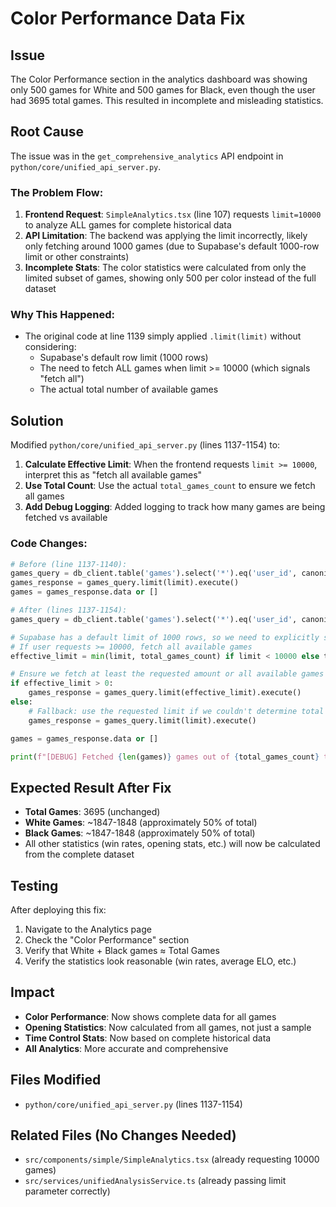 # Color Performance Data Fix

## Issue
The Color Performance section in the analytics dashboard was showing only 500 games for White and 500 games for Black, even though the user had 3695 total games. This resulted in incomplete and misleading statistics.

## Root Cause
The issue was in the `get_comprehensive_analytics` API endpoint in `python/core/unified_api_server.py`.

### The Problem Flow:
1. **Frontend Request**: `SimpleAnalytics.tsx` (line 107) requests `limit=10000` to analyze ALL games for complete historical data
2. **API Limitation**: The backend was applying the limit incorrectly, likely only fetching around 1000 games (due to Supabase's default 1000-row limit or other constraints)
3. **Incomplete Stats**: The color statistics were calculated from only the limited subset of games, showing only 500 per color instead of the full dataset

### Why This Happened:
- The original code at line 1139 simply applied `.limit(limit)` without considering:
  - Supabase's default row limit (1000 rows)
  - The need to fetch ALL games when limit >= 10000 (which signals "fetch all")
  - The actual total number of available games

## Solution
Modified `python/core/unified_api_server.py` (lines 1137-1154) to:

1. **Calculate Effective Limit**: When the frontend requests `limit >= 10000`, interpret this as "fetch all available games"
2. **Use Total Count**: Use the actual `total_games_count` to ensure we fetch all games
3. **Add Debug Logging**: Added logging to track how many games are being fetched vs available

### Code Changes:
```python
# Before (line 1137-1140):
games_query = db_client.table('games').select('*').eq('user_id', canonical_user_id).eq('platform', platform).order('played_at', desc=True)
games_response = games_query.limit(limit).execute()
games = games_response.data or []

# After (lines 1137-1154):
games_query = db_client.table('games').select('*').eq('user_id', canonical_user_id).eq('platform', platform).order('played_at', desc=True)

# Supabase has a default limit of 1000 rows, so we need to explicitly set the limit
# If user requests >= 10000, fetch all available games
effective_limit = min(limit, total_games_count) if limit < 10000 else total_games_count

# Ensure we fetch at least the requested amount or all available games
if effective_limit > 0:
    games_response = games_query.limit(effective_limit).execute()
else:
    # Fallback: use the requested limit if we couldn't determine total
    games_response = games_query.limit(limit).execute()

games = games_response.data or []

print(f"[DEBUG] Fetched {len(games)} games out of {total_games_count} total games (requested limit={limit}, effective_limit={effective_limit})")
```

## Expected Result After Fix
- **Total Games**: 3695 (unchanged)
- **White Games**: ~1847-1848 (approximately 50% of total)
- **Black Games**: ~1847-1848 (approximately 50% of total)
- All other statistics (win rates, opening stats, etc.) will now be calculated from the complete dataset

## Testing
After deploying this fix:
1. Navigate to the Analytics page
2. Check the "Color Performance" section
3. Verify that White + Black games ≈ Total Games
4. Verify the statistics look reasonable (win rates, average ELO, etc.)

## Impact
- **Color Performance**: Now shows complete data for all games
- **Opening Statistics**: Now calculated from all games, not just a sample
- **Time Control Stats**: Now based on complete historical data
- **All Analytics**: More accurate and comprehensive

## Files Modified
- `python/core/unified_api_server.py` (lines 1137-1154)

## Related Files (No Changes Needed)
- `src/components/simple/SimpleAnalytics.tsx` (already requesting 10000 games)
- `src/services/unifiedAnalysisService.ts` (already passing limit parameter correctly)
